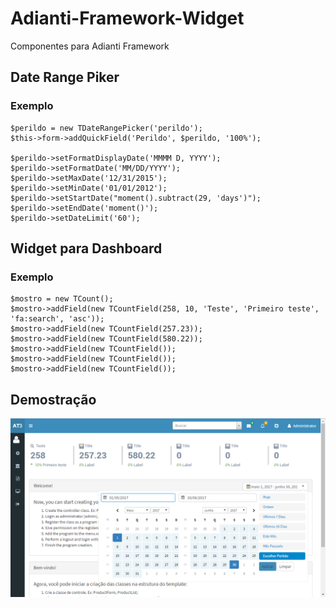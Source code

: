 # Adianti-Framework-Widget
Componentes para Adianti Framework

## Date Range Piker
### Exemplo
```
$perildo = new TDateRangePicker('perildo');
$this->form->addQuickField('Perildo', $perildo, '100%');

$perildo->setFormatDisplayDate('MMMM D, YYYY');
$perildo->setFormatDate('MM/DD/YYYY');
$perildo->setMaxDate('12/31/2015');
$perildo->setMinDate('01/01/2012');
$perildo->setStartDate("moment().subtract(29, 'days')");
$perildo->setEndDate('moment()');
$perildo->setDateLimit('60');
```

## Widget para Dashboard
### Exemplo
```
$mostro = new TCount();
$mostro->addField(new TCountField(258, 10, 'Teste', 'Primeiro teste', 'fa:search', 'asc'));
$mostro->addField(new TCountField(257.23));
$mostro->addField(new TCountField(580.22));
$mostro->addField(new TCountField());
$mostro->addField(new TCountField());
$mostro->addField(new TCountField());

```

## Demostração
![ScreenShot](https://github.com/0l1v31r4/Adianti-Framework-Widget/blob/master/img.png)
